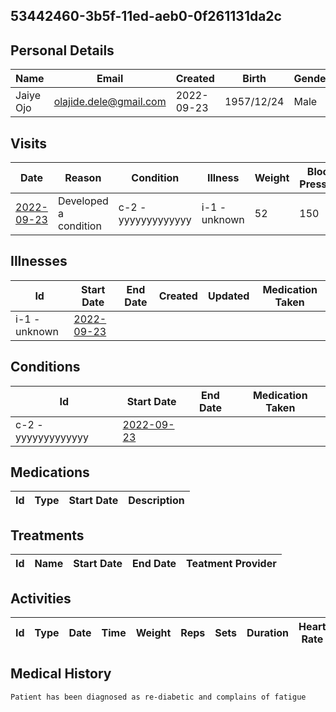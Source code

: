 
## 53442460-3b5f-11ed-aeb0-0f261131da2c

## Personal Details

| Name | Email | Created | Birth | Gender | Height |
| ---- | ----- | ------- | ----- | ------ | ------ |
| Jaiye Ojo| <olajide.dele@gmail.com> | 2022-09-23   | 1957/12/24| Male | 5/6 |

## Visits

| Date | Reason | Condition | Illness | Weight | Blood Pressure | Communication | 
| ---- | ------ | --------- | ------- | ------ | -------------- | ------------- | 
| <a href="https://github.com/project-deserve/clinic-alpha-one/issues/69">2022-09-23</a>| Developed a condition | c-2 - yyyyyyyyyyyyy    | i-1 - unknown  | 52 | 150          | [video-conference](https://pade.chat:5443/ofmeet/53442460-3b5f-11ed-aeb0-0f261131da2c-69)       | 

## Illnesses

| Id    | Start Date | End Date | Created | Updated | Medication Taken | 
| ---   | ---------- | -------- | ------- | ------- | ---------------- | 
| i-1 - unknown| <a href="https://github.com/project-deserve/clinic-alpha-one/issues/69">2022-09-23</a>      |          |         |         |                  | 

## Conditions

| Id    | Start Date | End Date | Medication Taken | 
| ---   | ---------- | -------- | ---------------- | 
| c-2 - yyyyyyyyyyyyy| <a href="https://github.com/project-deserve/clinic-alpha-one/issues/69">2022-09-23</a>      |          |                  | 

## Medications

| Id  | Type | Start Date | Description | 
| --- | ---- | ---------- | ----------- | 

## Treatments

| Id  | Name | Start Date | End Date | Teatment Provider | 
| --- | ---- | ---------- | -------- | ----------------- | 

## Activities

| Id  | Type | Date | Time | Weight | Reps | Sets | Duration | Heart Rate | Calories Burned | 
| --- | ---- | ---- | ---- | ------ | ---- | ---- | -------- | ---------- | --------------- | 

## Medical History

```markdown
Patient has been diagnosed as re-diabetic and complains of fatigue
```
